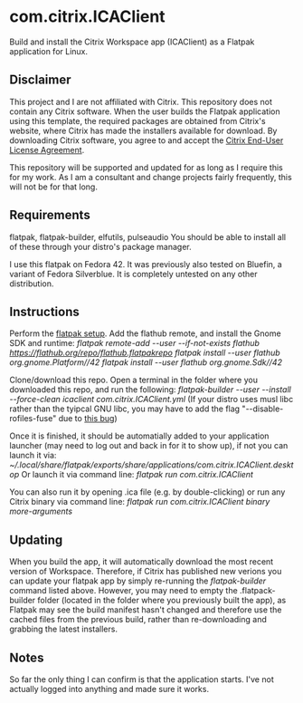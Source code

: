 # com.citrix.ICAClient
Build and install the Citrix Workspace app (ICAClient) as a Flatpak application for Linux.

## Disclaimer
This project and I are not affiliated with Citrix. This repository does not contain any Citrix software. When the user builds the Flatpak application using this template, the required packages are obtained from Citrix's website, where Citrix has made the installers available for download. By downloading Citrix software, you agree to and accept the [Citrix End-User License Agreement](https://www.cloud.com/content/dam/cloud/documents/legal/end-user-agreement.pdf).

This repository will be supported and updated for as long as I require this for my work. As I am a consultant and change projects fairly frequently, this will not be for that long.

## Requirements
flatpak, flatpak-builder, elfutils, pulseaudio
You should be able to install all of these through your distro's package manager.

I use this flatpak on Fedora 42. It was previously also tested on Bluefin, a variant of Fedora Silverblue. It is completely untested on any other distribution.

## Instructions
Perform the [flatpak setup](https://flatpak.org/setup/).
Add the flathub remote, and install the Gnome SDK and runtime:
*flatpak remote-add --user --if-not-exists flathub https://flathub.org/repo/flathub.flatpakrepo
flatpak install --user flathub org.gnome.Platform//42
flatpak install --user flathub org.gnome.Sdk//42*

Clone/download this repo. Open a terminal in the folder where you downloaded this repo, and run the following:
*flatpak-builder --user --install --force-clean icaclient com.citrix.ICAClient.yml*
(If your distro uses musl libc rather than the tyipcal GNU libc, you may have to add the flag "--disable-rofiles-fuse" due to [this bug](https://github.com/flatpak/flatpak-builder/issues/329))

Once it is finished, it should be automatially added to your application launcher (may need to log out and back in for it to show up), if not you can launch it via:
*~/.local/share/flatpak/exports/share/applications/com.citrix.ICAClient.desktop*
Or launch it via command line:
*flatpak run com.citrix.ICAClient*

You can also run it by opening .ica file (e.g. by double-clicking) or run any Citrix binary via command line:
*flatpak run com.citrix.ICAClient binary more-arguments*

## Updating
When you build the app, it will automatically download the most recent version of Workspace. Therefore, if Citrix has published new verions you can update your flatpak app by simply re-running the *flatpak-builder* command listed above. However, you may need to empty the .flatpack-builder folder (located in the folder where you previously built the app), as Flatpak may see the build manifest hasn't changed and therefore use the cached files from the previous build, rather than re-downloading and grabbing the latest installers.

## Notes
So far the only thing I can confirm is that the application starts. I've not actually logged into anything and made sure it works.
